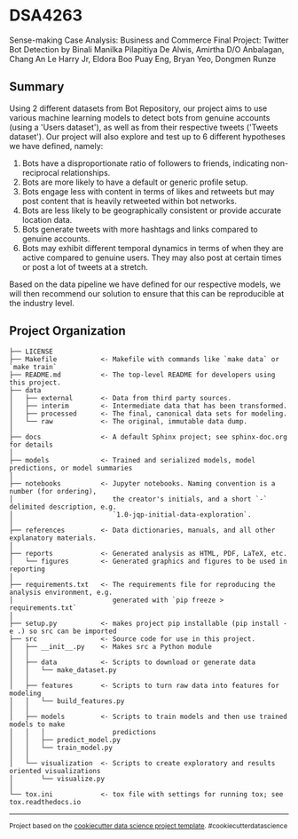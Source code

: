 DSA4263
==============================
Sense-making Case Analysis: Business and Commerce
Final Project: Twitter Bot Detection
by Binali Manilka Pilapitiya De Alwis, Amirtha D/O Anbalagan, Chang An Le Harry Jr, Eldora Boo Puay Eng, Bryan Yeo, Dongmen Runze
 
Summary
------------
Using 2 different datasets from Bot Repository, our project aims to use various machine learning models to detect bots from genuine accounts (using a 'Users dataset'), as well as from their respective tweets ('Tweets dataset'). Our project will also explore and test up to 6 different hypotheses we have defined, namely:

1. Bots have a disproportionate ratio of followers to friends, indicating non-reciprocal relationships.
2. Bots are more likely to have a default or generic profile setup.
3. Bots engage less with content in terms of likes and retweets but may post content that is heavily retweeted within bot networks.
4. Bots are less likely to be geographically consistent or provide accurate location data.
5. Bots generate tweets with more hashtags and links compared to genuine accounts. 
6. Bots may exhibit different temporal dynamics in terms of when they are active compared to genuine users. They may also post at certain times or post a lot of tweets at a stretch. 

Based on the data pipeline we have defined for our respective models, we will then recommend our solution to ensure that this can be reproducible at the industry level.

Project Organization
------------

    ├── LICENSE
    ├── Makefile           <- Makefile with commands like `make data` or `make train`
    ├── README.md          <- The top-level README for developers using this project.
    ├── data
    │   ├── external       <- Data from third party sources.
    │   ├── interim        <- Intermediate data that has been transformed.
    │   ├── processed      <- The final, canonical data sets for modeling.
    │   └── raw            <- The original, immutable data dump.
    │
    ├── docs               <- A default Sphinx project; see sphinx-doc.org for details
    │
    ├── models             <- Trained and serialized models, model predictions, or model summaries
    │
    ├── notebooks          <- Jupyter notebooks. Naming convention is a number (for ordering),
    │                         the creator's initials, and a short `-` delimited description, e.g.
    │                         `1.0-jqp-initial-data-exploration`.
    │
    ├── references         <- Data dictionaries, manuals, and all other explanatory materials.
    │
    ├── reports            <- Generated analysis as HTML, PDF, LaTeX, etc.
    │   └── figures        <- Generated graphics and figures to be used in reporting
    │
    ├── requirements.txt   <- The requirements file for reproducing the analysis environment, e.g.
    │                         generated with `pip freeze > requirements.txt`
    │
    ├── setup.py           <- makes project pip installable (pip install -e .) so src can be imported
    ├── src                <- Source code for use in this project.
    │   ├── __init__.py    <- Makes src a Python module
    │   │
    │   ├── data           <- Scripts to download or generate data
    │   │   └── make_dataset.py
    │   │
    │   ├── features       <- Scripts to turn raw data into features for modeling
    │   │   └── build_features.py
    │   │
    │   ├── models         <- Scripts to train models and then use trained models to make
    │   │   │                 predictions
    │   │   ├── predict_model.py
    │   │   └── train_model.py
    │   │
    │   └── visualization  <- Scripts to create exploratory and results oriented visualizations
    │       └── visualize.py
    │
    └── tox.ini            <- tox file with settings for running tox; see tox.readthedocs.io


--------

<p><small>Project based on the <a target="_blank" href="https://drivendata.github.io/cookiecutter-data-science/">cookiecutter data science project template</a>. #cookiecutterdatascience</small></p>
